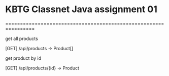 # KBTG Classnet Java assignment 01

================================================================


get all products

[GET] /api/products -> Product[]

get product by id

[GET] /api/products/{id} -> Product